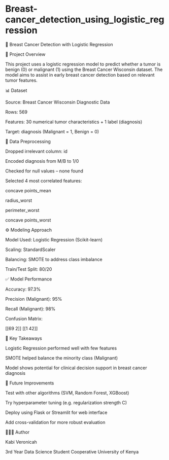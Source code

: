 # Breast-cancer_detection_using_logistic_regression

🧪 Breast Cancer Detection with Logistic Regression

📌 Project Overview

This project uses a logistic regression model to predict whether a tumor is benign (0) or malignant (1) using the Breast Cancer Wisconsin dataset. The model aims to assist in early breast cancer detection based on relevant tumor features.

📊 Dataset

Source: Breast Cancer Wisconsin Diagnostic Data

Rows: 569

Features: 30 numerical tumor characteristics + 1 label (diagnosis)

Target: diagnosis (Malignant = 1, Benign = 0)

🧹 Data Preprocessing

Dropped irrelevant column: id

Encoded diagnosis from M/B to 1/0

Checked for null values – none found

Selected 4 most correlated features:

concave points_mean

radius_worst

perimeter_worst

concave points_worst

⚙️ Modeling Approach

Model Used: Logistic Regression (Scikit-learn)

Scaling: StandardScaler

Balancing: SMOTE to address class imbalance

Train/Test Split: 80/20

✅ Model Performance

Accuracy: 97.3%

Precision (Malignant): 95%

Recall (Malignant): 98%

Confusion Matrix:

[[69 2]]
[[1 42]]

📌 Key Takeaways

Logistic Regression performed well with few features

SMOTE helped balance the minority class (Malignant)

Model shows potential for clinical decision support in breast cancer diagnosis

📂 Future Improvements

Test with other algorithms (SVM, Random Forest, XGBoost)

Try hyperparameter tuning (e.g. regularization strength C)

Deploy using Flask or Streamlit for web interface

Add cross-validation for more robust evaluation

👩🏾‍💻 Author

Kabi Veronicah

3rd Year Data Science Student
Cooperative University of Kenya


